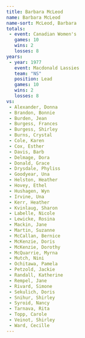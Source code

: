 ```yaml
---
title: Barbara McLeod
name: Barbara McLeod
name-sort: McLeod, Barbara
totals:
 - event: Canadian Women's
   games: 10
   wins: 2
   losses: 8
years:
 - year: 1977
   event: Macdonald Lassies
   team: "NS"
   position: Lead
   games: 10
   wins: 2
   losses: 8
vs:
 - Alexander, Donna
 - Brandon, Bonnie
 - Burden, Jean
 - Burgess, Frances
 - Burgess, Shirley
 - Burns, Crystal
 - Cole, Karen
 - Cox, Esther
 - Davis, Barb
 - Delmage, Dora
 - Donald, Grace
 - Drysdale, Phyliss
 - Goodyear, Una
 - Helston, Heather
 - Hovey, Ethel
 - Hushagen, Wyn
 - Irvine, Una
 - Kerr, Heather
 - Kvinlaug, Sharon
 - Labelle, Nicole
 - Lewicke, Rosina
 - Mackin, Jane
 - Martin, Suzanne
 - McCallan, Bernice
 - McKenzie, Doris
 - McKenzie, Dorothy
 - McQuarrie, Myrna
 - Mutch, Nini
 - Ochitawa, Pamela
 - Petzold, Jackie
 - Randall, Katherine
 - Rempel, Jane
 - Rivard, Simone
 - Sekulich, Doris
 - Snihur, Shirley
 - Syroid, Nancy
 - Tarnava, Rita
 - Topp, Carole
 - Veinot, Shirley
 - Ward, Cecille
---
```

